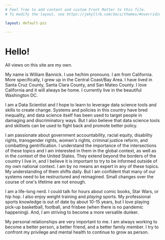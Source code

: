 ```yaml
---
# Feel free to add content and custom Front Matter to this file.
# To modify the layout, see https://jekyllrb.com/docs/themes/#overriding-theme-defaults

layout: default-pic

---
```


# Hello!

All views on this site are my own.

My name is William Bannick. I use he/him pronouns. I am from California. More specifically, I grew up in the Central Coast/Bay Area. I have lived in Santa Cruz County, Santa Clara County, and San Mateo County. I love California and it will always be home. I currently live in the beautiful Washington DC.

I am a Data Scientist and I hope to learn to leverage data science tools and skills to create change. Systems and policies in this country have bred inequality, and data science itself has been used to target people in damaging and discriminatory ways. But I also believe that data science tools and skillsets can be used to fight back and promote better policy.

I am passionate about government accountability, racial equity, disability rights, transgender rights, women's rights, criminal justice reform, and combatting gentrification. I understand the importance of the intersections of these topics and I am interested in them in the global context, as well as in the context of the United States. They extend beyond the borders of the country I live in, and I believe it is important to try to be informed outside of my own national context. I am by no means an expert in any of these topics. My understanding of them shifts daily. But I am confident that many of our systems need to be restructured and reimagined. Small changes over the course of one's lifetime are not enough.

I am a life-long nerd. I could talk for hours about comic books, Star Wars, or hip hop. I also enjoy weight training and _playing_ sports. My professional sports knowledge is out of date by about 10-15 years, but I love playing pick-up basketball, football, and frisbee (when there is no pandemic happening). And, I am striving to become a more versatile dunker.

My personal relationships are very important to me. I am always working to become a better person, a better friend, and a better family member. I try to confront my privilege and mental health to continue to grow as person.